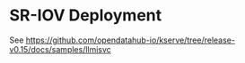 # SR-IOV Deployment

See https://github.com/opendatahub-io/kserve/tree/release-v0.15/docs/samples/llmisvc
